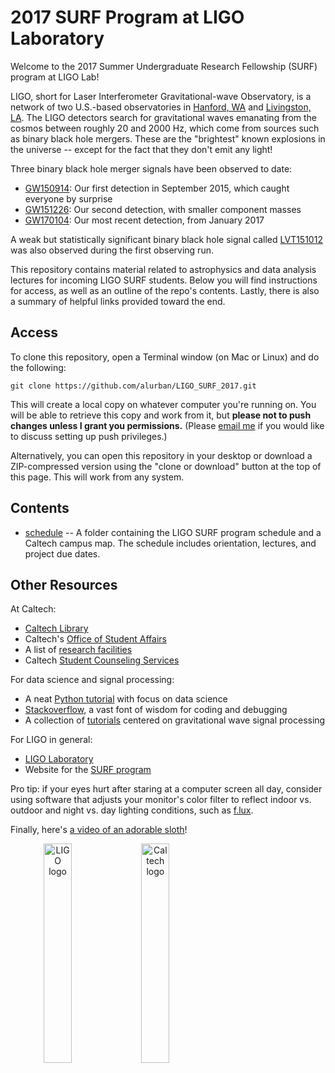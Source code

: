 # 2017 SURF Program at LIGO Laboratory

Welcome to the 2017 Summer Undergraduate Research Fellowship (SURF) program at LIGO Lab!

LIGO, short for Laser Interferometer Gravitational-wave Observatory, is a network of two U.S.-based observatories in [Hanford, WA](https://www.ligo.caltech.edu/WA/) and [Livingston, LA](https://www.ligo.caltech.edu/LA/). The LIGO detectors search for gravitational waves emanating from the cosmos between roughly 20 and 2000 Hz, which come from sources such as binary black hole mergers. These are the "brightest" known explosions in the universe -- except for the fact that they don't emit any light!

Three binary black hole merger signals have been observed to date:
* [GW150914](https://losc.ligo.org/events/GW150914/): Our first detection in September 2015, which caught everyone by surprise
* [GW151226](https://losc.ligo.org/events/GW151226/): Our second detection, with smaller component masses
* [GW170104](https://losc.ligo.org/events/GW170104/): Our most recent detection, from January 2017

A weak but statistically significant binary black hole signal called [LVT151012](https://losc.ligo.org/events/LVT151012) was also observed during the first observing run.

This repository contains material related to astrophysics and data analysis lectures for incoming LIGO SURF students. Below you will find instructions for access, as well as an outline of the repo's contents. Lastly, there is also a summary of helpful links provided toward the end.

Access
------

To clone this repository, open a Terminal window (on Mac or Linux) and do the following:

```
git clone https://github.com/alurban/LIGO_SURF_2017.git
```

This will create a local copy on whatever computer you're running on. You will be able to retrieve this copy and work from it, but **please not to push changes unless I grant you permissions.** (Please [email me](mailto:aurban@ligo.caltech.edu) if you would like to discuss setting up push privileges.)

Alternatively, you can open this repository in your desktop or download a ZIP-compressed version using the "clone or download" button at the top of this page. This will work from any system.

Contents
--------

* [schedule](https://github.com/alurban/LIGO_SURF_2017/tree/master/schedule) -- A folder containing the LIGO SURF program schedule and a Caltech campus map. The schedule includes orientation, lectures, and project due dates.

Other Resources
---------------

At Caltech:
* [Caltech Library](http://library.caltech.edu)
* Caltech's [Office of Student Affairs](http://www.studaff.caltech.edu)
* A list of [research facilities](https://www.caltech.edu/content/research-facilities)
* Caltech [Student Counseling Services](https://counseling.caltech.edu)

For data science and signal processing:
* A neat [Python tutorial](https://www.learnpython.org) with focus on data science
* [Stackoverflow](http://stackoverflow.com), a vast font of wisdom for coding and debugging
* A collection of [tutorials](https://losc.ligo.org/tutorials/) centered on gravitational wave signal processing

For LIGO in general:
* [LIGO Laboratory](http://ligo.caltech.edu)
* Website for the [SURF program](https://labcit.ligo.caltech.edu/LIGO_web/students/SURF/)

Pro tip: if your eyes hurt after staring at a computer screen all day, consider using software that adjusts your monitor's color filter to reflect indoor vs. outdoor and night vs. day lighting conditions, such as [f.lux](https://justgetflux.com).

Finally, here's [a video of an adorable sloth](https://youtu.be/DkmrWY5zYbA)!

<p align="center">
	<img src="https://dcc.ligo.org/public/0000/F0900035/001/F0900035-v1%20%28high%20resolution%29.jpg" alt="LIGO logo" width="250" style="float: left; width: 30%; margin-right: 1%; margin-bottom: 0.5em;" />
	<img src="http://wennberg-wiki.caltech.edu/@api/deki/files/67/=Caltech_logo.png" alt="Caltech logo" width="250" style="float: left; width: 30%; margin-right: 1%; margin-bottom: 0.5em;" />
